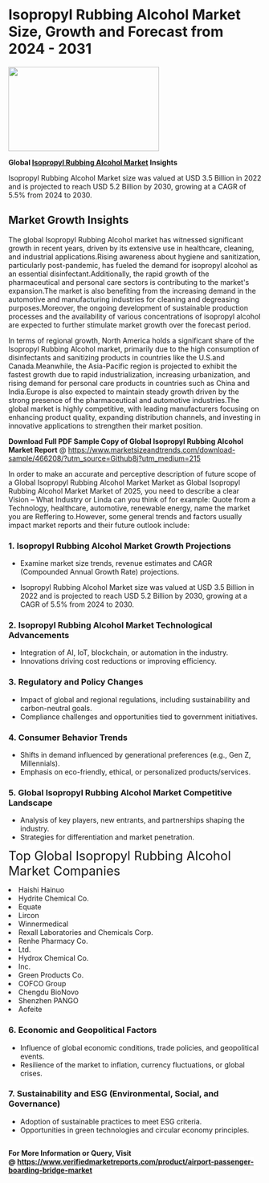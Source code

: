 <H1>Isopropyl Rubbing Alcohol Market Size, Growth and Forecast from 2024 - 2031</H1><img class="aligncenter size-medium wp-image-584254" src="https://thirdeyenews.in/wp-content/uploads/2024/09/Global-Market-Research-300x168.jpeg" alt="" width="300" height="168" /><p><strong>Global&nbsp;<a href="https://www.marketsizeandtrends.com/download-sample/466208/?utm_source=Github8j?utm_medium=215">Isopropyl Rubbing Alcohol Market</a> Insights</strong></p><p>Isopropyl Rubbing Alcohol Market size was valued at USD 3.5 Billion in 2022 and is projected to reach USD 5.2 Billion by 2030, growing at a CAGR of 5.5% from 2024 to 2030.</p><p><h2>Market Growth Insights</h2> <p>The global Isopropyl Rubbing Alcohol market has witnessed significant growth in recent years, driven by its extensive use in healthcare, cleaning, and industrial applications.Rising awareness about hygiene and sanitization, particularly post-pandemic, has fueled the demand for isopropyl alcohol as an essential disinfectant.Additionally, the rapid growth of the pharmaceutical and personal care sectors is contributing to the market's expansion.The market is also benefiting from the increasing demand in the automotive and manufacturing industries for cleaning and degreasing purposes.Moreover, the ongoing development of sustainable production processes and the availability of various concentrations of isopropyl alcohol are expected to further stimulate market growth over the forecast period.</p> <p>In terms of regional growth, North America holds a significant share of the Isopropyl Rubbing Alcohol market, primarily due to the high consumption of disinfectants and sanitizing products in countries like the U.S.and Canada.Meanwhile, the Asia-Pacific region is projected to exhibit the fastest growth due to rapid industrialization, increasing urbanization, and rising demand for personal care products in countries such as China and India.Europe is also expected to maintain steady growth driven by the strong presence of the pharmaceutical and automotive industries.The global market is highly competitive, with leading manufacturers focusing on enhancing product quality, expanding distribution channels, and investing in innovative applications to strengthen their market position.<p><span class=""><strong>Download Full PDF Sample Copy of Global Isopropyl Rubbing Alcohol Market Report</strong> @ <a href="https://www.marketsizeandtrends.com/download-sample/466208/?utm_source=Github8j?utm_medium=215" target="_blank">https://www.marketsizeandtrends.com/download-sample/466208/?utm_source=Github8j?utm_medium=215</a></span></p><p>In order to make an accurate and perceptive description of future scope of a Global&nbsp;Isopropyl Rubbing Alcohol Market Market as Global&nbsp;Isopropyl Rubbing Alcohol Market Market of 2025, you need to describe a clear Vision &ndash; What Industry or Linda can you think of for example: Quote from a Technology, healthcare, automotive, renewable energy, name the market you are Reffering to.However, some general trends and factors usually impact market reports and their future outlook include:</p><h3>1.&nbsp;<strong>Isopropyl Rubbing Alcohol Market Growth Projections</strong></h3><ul><li>Examine market size trends, revenue estimates and CAGR (Compounded Annual Growth Rate) projections.</li><li><p>Isopropyl Rubbing Alcohol Market size was valued at USD 3.5 Billion in 2022 and is projected to reach USD 5.2 Billion by 2030, growing at a CAGR of 5.5% from 2024 to 2030.</p></li></ul><h3>2.&nbsp;<strong>Isopropyl Rubbing Alcohol Market Technological Advancements</strong></h3><ul><li>Integration of AI, IoT, blockchain, or automation in the industry.</li><li>Innovations driving cost reductions or improving efficiency.</li></ul><h3>3.&nbsp;<strong>Regulatory and Policy Changes</strong></h3><ul><li>Impact of global and regional regulations, including sustainability and carbon-neutral goals.</li><li>Compliance challenges and opportunities tied to government initiatives.</li></ul><h3>4.&nbsp;<strong>Consumer Behavior Trends</strong></h3><ul><li>Shifts in demand influenced by generational preferences (e.g., Gen Z, Millennials).</li><li>Emphasis on eco-friendly, ethical, or personalized products/services.</li></ul><h3>5.&nbsp;<strong>Global Isopropyl Rubbing Alcohol Market Competitive Landscape</strong></h3><ul><li>Analysis of key players, new entrants, and partnerships shaping the industry.</li><li>Strategies for differentiation and market penetration.</li></ul><p data-pm-slice="1 1 []"><span style="color: inherit; font-family: inherit; font-size: 25px;">Top Global Isopropyl Rubbing Alcohol Market Companies</span></p><div class="" data-test-id=""><p><li>Haishi Hainuo</li><li> Hydrite Chemical Co.</li><li> Equate</li><li> Lircon</li><li> Winnermedical</li><li> Rexall Laboratories and Chemicals Corp.</li><li> Renhe Pharmacy Co.</li><li> Ltd.</li><li> Hydrox Chemical Co.</li><li> Inc.</li><li> Green Products Co.</li><li> COFCO Group</li><li> Chengdu BioNovo</li><li> Shenzhen PANGO</li><li> Aofeite</li></p></div><h3>6.&nbsp;<strong>Economic and Geopolitical Factors</strong></h3><ul><li>Influence of global economic conditions, trade policies, and geopolitical events.</li><li>Resilience of the market to inflation, currency fluctuations, or global crises.</li></ul><h3>7.&nbsp;<strong>Sustainability and ESG (Environmental, Social, and Governance)</strong></h3><ul><li>Adoption of sustainable practices to meet ESG criteria.</li><li>Opportunities in green technologies and circular economy principles.</li></ul><h2><strong style="font-size: 14px;">For More Information or Query, Visit @&nbsp;</strong><a style="background-color: #ffffff; font-size: 14px;" href="https://www.marketsizeandtrends.com/report/isopropyl-rubbing-alcohol-market/" target="_blank">https://www.verifiedmarketreports.com/product/airport-passenger-boarding-bridge-market</a></h2>